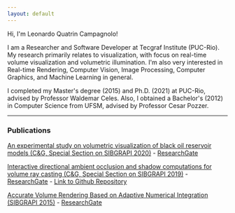 ```yaml
---
layout: default
---
```


Hi, I'm Leonardo Quatrin Campagnolo!

I am a Researcher and Software Developer at Tecgraf Institute (PUC-Rio). My research primarily relates to visualization, with focus on real-time volume visualization and volumetric illumination. I'm also very interested in Real-time Rendering, Computer Vision, Image Processing, Computer Graphics, and Machine Learning in general.

I completed my Master's degree (2015) and Ph.D. (2021) at PUC-Rio, advised by Professor Waldemar Celes. Also, I obtained a Bachelor's (2012) in Computer Science from UFSM, advised by Professor Cesar Pozzer. 

---

### Publications

[An experimental study on volumetric visualization of black oil reservoir models (C&G, Special Section on SIBGRAPI 2020)](https://www.sciencedirect.com/science/article/abs/pii/S0097849320301424) - [ResearchGate](https://www.researchgate.net/publication/344544264_An_experimental_study_on_volumetric_visualization_of_black_oil_reservoir_models)

[Interactive directional ambient occlusion and shadow computations for volume ray casting (C&G, Special Section on SIBGRAPI 2019)](https://www.sciencedirect.com/science/article/abs/pii/S0097849319301372) - [ResearchGate](https://www.researchgate.net/publication/335561667_Interactive_directional_ambient_occlusion_and_shadow_computations_for_volume_ray_casting) - [Link to Github Repository](https://github.com/lquatrin/cpp_volume_rendering)

[Accurate Volume Rendering Based on Adaptive Numerical Integration (SIBGRAPI 2015)](https://ieeexplore.ieee.org/document/7314541) - [ResearchGate](https://www.researchgate.net/publication/308848629_Accurate_Volume_Rendering_Based_on_Adaptive_Numerical_Integration)
